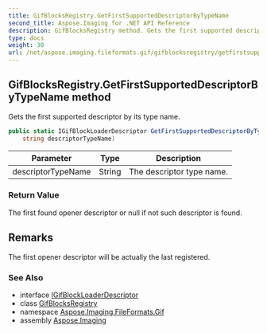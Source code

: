 ```yaml
---
title: GifBlocksRegistry.GetFirstSupportedDescriptorByTypeName
second_title: Aspose.Imaging for .NET API Reference
description: GifBlocksRegistry method. Gets the first supported descriptor by its type name
type: docs
weight: 30
url: /net/aspose.imaging.fileformats.gif/gifblocksregistry/getfirstsupporteddescriptorbytypename/
---
```

## GifBlocksRegistry.GetFirstSupportedDescriptorByTypeName method

Gets the first supported descriptor by its type name.

```csharp
public static IGifBlockLoaderDescriptor GetFirstSupportedDescriptorByTypeName(
    string descriptorTypeName)
```

| Parameter | Type | Description |
| --- | --- | --- |
| descriptorTypeName | String | The descriptor type name. |

### Return Value

The first found opener descriptor or null if not such descriptor is found.

## Remarks

The first opener descriptor will be actually the last registered.

### See Also

* interface [IGifBlockLoaderDescriptor](../../igifblockloaderdescriptor/)
* class [GifBlocksRegistry](../)
* namespace [Aspose.Imaging.FileFormats.Gif](../../gifblocksregistry/)
* assembly [Aspose.Imaging](../../../)


